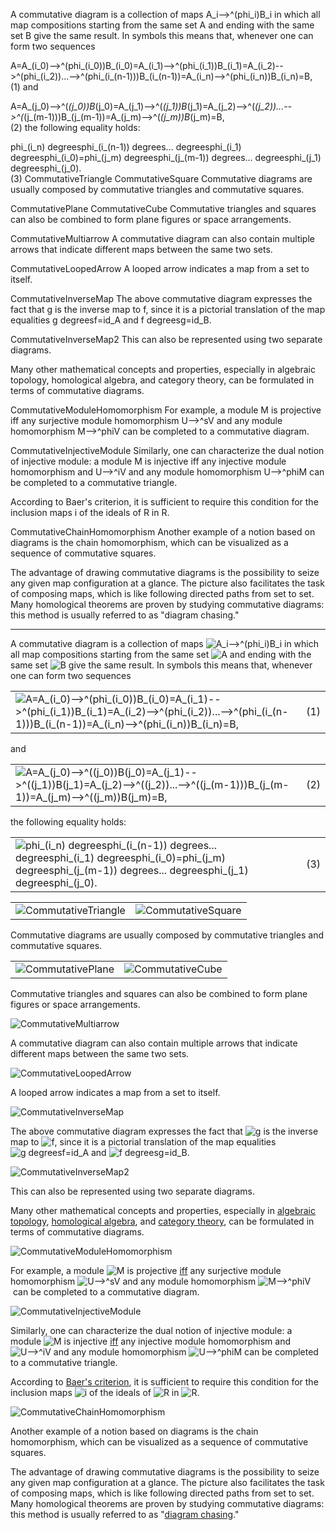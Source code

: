 A commutative diagram is a collection of maps A_i-->^(phi_i)B_i in which all map compositions starting from the same set A and ending with the same set B give the same result. In symbols this means that, whenever one can form two sequences

 A=A_(i_0)-->^(phi_(i_0))B_(i_0)=A_(i_1)-->^(phi_(i_1))B_(i_1)=A_(i_2)-->^(phi_(i_2))...-->^(phi_(i_(n-1)))B_(i_(n-1))=A_(i_n)-->^(phi_(i_n))B_(i_n)=B, 	
(1)
and

 A=A_(j_0)-->^(_(j_0))B_(j_0)=A_(j_1)-->^(_(j_1))B_(j_1)=A_(j_2)-->^(_(j_2))...-->^(_(j_(m-1)))B_(j_(m-1))=A_(j_m)-->^(_(j_m))B_(j_m)=B, 	
(2)
the following equality holds:

 phi_(i_n) degreesphi_(i_(n-1)) degrees... degreesphi_(i_1) degreesphi_(i_0)=phi_(j_m) degreesphi_(j_(m-1)) degrees... degreesphi_(j_1) degreesphi_(j_0). 	
(3)
CommutativeTriangle
CommutativeSquare
Commutative diagrams are usually composed by commutative triangles and commutative squares.

CommutativePlane
CommutativeCube
Commutative triangles and squares can also be combined to form plane figures or space arrangements.

CommutativeMultiarrow
A commutative diagram can also contain multiple arrows that indicate different maps between the same two sets.

CommutativeLoopedArrow
A looped arrow indicates a map from a set to itself.

CommutativeInverseMap
The above commutative diagram expresses the fact that g is the inverse map to f, since it is a pictorial translation of the map equalities g degreesf=id_A and f degreesg=id_B.

CommutativeInverseMap2
This can also be represented using two separate diagrams.

Many other mathematical concepts and properties, especially in algebraic topology, homological algebra, and category theory, can be formulated in terms of commutative diagrams.

CommutativeModuleHomomorphism
For example, a module M is projective iff any surjective module homomorphism U-->^sV and any module homomorphism M-->^phiV can be completed to a commutative diagram.

CommutativeInjectiveModule
Similarly, one can characterize the dual notion of injective module: a module M is injective iff any injective module homomorphism and U-->^iV and any module homomorphism U-->^phiM can be completed to a commutative triangle.

According to Baer's criterion, it is sufficient to require this condition for the inclusion maps i of the ideals of R in R.

CommutativeChainHomomorphism
Another example of a notion based on diagrams is the chain homomorphism, which can be visualized as a sequence of commutative squares.

The advantage of drawing commutative diagrams is the possibility to seize any given map configuration at a glance. The picture also facilitates the task of composing maps, which is like following directed paths from set to set. Many homological theorems are proven by studying commutative diagrams: this method is usually referred to as "diagram chasing."

---


A commutative diagram is a collection of maps ![A_i-->^(phi_i)B_i](https://mathworld.wolfram.com/images/equations/CommutativeDiagram/Inline1.svg) in which all map compositions starting from the same set ![A](https://mathworld.wolfram.com/images/equations/CommutativeDiagram/Inline2.svg) and ending with the same set ![B](https://mathworld.wolfram.com/images/equations/CommutativeDiagram/Inline3.svg) give the same result. In symbols this means that, whenever one can form two sequences

|   |   |
|---|---|
|![A=A_(i_0)-->^(phi_(i_0))B_(i_0)=A_(i_1)-->^(phi_(i_1))B_(i_1)=A_(i_2)-->^(phi_(i_2))...-->^(phi_(i_(n-1)))B_(i_(n-1))=A_(i_n)-->^(phi_(i_n))B_(i_n)=B,](https://mathworld.wolfram.com/images/equations/CommutativeDiagram/NumberedEquation1.svg)|(1)|

and

|   |   |
|---|---|
|![A=A_(j_0)-->^(_(j_0))B_(j_0)=A_(j_1)-->^(_(j_1))B_(j_1)=A_(j_2)-->^(_(j_2))...-->^(_(j_(m-1)))B_(j_(m-1))=A_(j_m)-->^(_(j_m))B_(j_m)=B,](https://mathworld.wolfram.com/images/equations/CommutativeDiagram/NumberedEquation2.svg)|(2)|

the following equality holds:

|   |   |
|---|---|
|![phi_(i_n) degreesphi_(i_(n-1)) degrees... degreesphi_(i_1) degreesphi_(i_0)=phi_(j_m) degreesphi_(j_(m-1)) degrees... degreesphi_(j_1) degreesphi_(j_0).](https://mathworld.wolfram.com/images/equations/CommutativeDiagram/NumberedEquation3.svg)|(3)|

|   |   |
|---|---|
|![CommutativeTriangle](https://mathworld.wolfram.com/images/eps-svg/CommutativeTriangle_802.svg)|![CommutativeSquare](https://mathworld.wolfram.com/images/eps-svg/CommutativeSquare_800.svg)|

Commutative diagrams are usually composed by commutative triangles and commutative squares.

|   |   |
|---|---|
|![CommutativePlane](https://mathworld.wolfram.com/images/eps-svg/CommutativePlane_900.svg)|![CommutativeCube](https://mathworld.wolfram.com/images/eps-svg/CommutativeCube_700.svg)|

Commutative triangles and squares can also be combined to form plane figures or space arrangements.

![CommutativeMultiarrow](https://mathworld.wolfram.com/images/eps-svg/CommutativeMultiarrow_1000.svg)

A commutative diagram can also contain multiple arrows that indicate different maps between the same two sets.

![CommutativeLoopedArrow](https://mathworld.wolfram.com/images/eps-svg/CommutativeLoopedArrow_1001.svg)

A looped arrow indicates a map from a set to itself.

![CommutativeInverseMap](https://mathworld.wolfram.com/images/eps-svg/CommutativeInverseMap_1000.svg)

The above commutative diagram expresses the fact that ![g](https://mathworld.wolfram.com/images/equations/CommutativeDiagram/Inline4.svg) is the inverse map to ![f](https://mathworld.wolfram.com/images/equations/CommutativeDiagram/Inline5.svg), since it is a pictorial translation of the map equalities ![g degreesf=id_A](https://mathworld.wolfram.com/images/equations/CommutativeDiagram/Inline6.svg) and ![f degreesg=id_B](https://mathworld.wolfram.com/images/equations/CommutativeDiagram/Inline7.svg).

![CommutativeInverseMap2](https://mathworld.wolfram.com/images/eps-svg/CommutativeInverseMap2_1000.svg)

This can also be represented using two separate diagrams.

Many other mathematical concepts and properties, especially in [algebraic topology](https://mathworld.wolfram.com/AlgebraicTopology.html), [homological algebra](https://mathworld.wolfram.com/HomologicalAlgebra.html), and [category theory](https://mathworld.wolfram.com/CategoryTheory.html), can be formulated in terms of commutative diagrams.

![CommutativeModuleHomomorphism](https://mathworld.wolfram.com/images/eps-svg/CommutativeModuleHomomorphism_700.svg)

For example, a module ![M](https://mathworld.wolfram.com/images/equations/CommutativeDiagram/Inline8.svg) is projective [iff](https://mathworld.wolfram.com/Iff.html) any surjective module homomorphism ![U-->^sV](https://mathworld.wolfram.com/images/equations/CommutativeDiagram/Inline9.svg) and any module homomorphism ![M-->^phiV](https://mathworld.wolfram.com/images/equations/CommutativeDiagram/Inline10.svg) can be completed to a commutative diagram.

![CommutativeInjectiveModule](https://mathworld.wolfram.com/images/eps-svg/CommutativeInjectiveModule_700.svg)

Similarly, one can characterize the dual notion of injective module: a module ![M](https://mathworld.wolfram.com/images/equations/CommutativeDiagram/Inline11.svg) is injective [iff](https://mathworld.wolfram.com/Iff.html) any injective module homomorphism and ![U-->^iV](https://mathworld.wolfram.com/images/equations/CommutativeDiagram/Inline12.svg) and any module homomorphism ![U-->^phiM](https://mathworld.wolfram.com/images/equations/CommutativeDiagram/Inline13.svg) can be completed to a commutative triangle.

According to [Baer's criterion](https://mathworld.wolfram.com/BaersCriterion.html), it is sufficient to require this condition for the inclusion maps ![i](https://mathworld.wolfram.com/images/equations/CommutativeDiagram/Inline14.svg) of the ideals of ![R](https://mathworld.wolfram.com/images/equations/CommutativeDiagram/Inline15.svg) in ![R](https://mathworld.wolfram.com/images/equations/CommutativeDiagram/Inline16.svg).

![CommutativeChainHomomorphism](https://mathworld.wolfram.com/images/eps-svg/CommutativeChainHomomorphism_1001.svg)

Another example of a notion based on diagrams is the chain homomorphism, which can be visualized as a sequence of commutative squares.

The advantage of drawing commutative diagrams is the possibility to seize any given map configuration at a glance. The picture also facilitates the task of composing maps, which is like following directed paths from set to set. Many homological theorems are proven by studying commutative diagrams: this method is usually referred to as "[diagram chasing](https://mathworld.wolfram.com/DiagramChasing.html)."